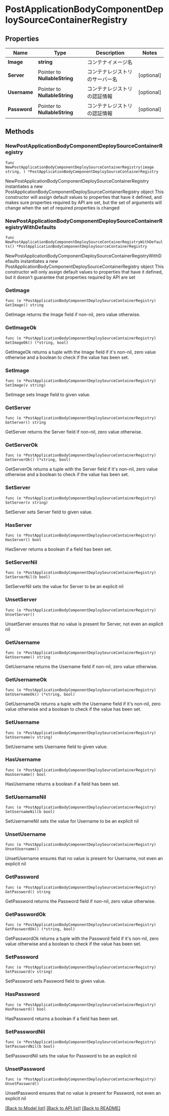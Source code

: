 # PostApplicationBodyComponentDeploySourceContainerRegistry

## Properties

Name | Type | Description | Notes
------------ | ------------- | ------------- | -------------
**Image** | **string** | コンテナイメージ名 | 
**Server** | Pointer to **NullableString** | コンテナレジストリのサーバー名 | [optional] 
**Username** | Pointer to **NullableString** | コンテナレジストリの認証情報 | [optional] 
**Password** | Pointer to **NullableString** | コンテナレジストリの認証情報 | [optional] 

## Methods

### NewPostApplicationBodyComponentDeploySourceContainerRegistry

`func NewPostApplicationBodyComponentDeploySourceContainerRegistry(image string, ) *PostApplicationBodyComponentDeploySourceContainerRegistry`

NewPostApplicationBodyComponentDeploySourceContainerRegistry instantiates a new PostApplicationBodyComponentDeploySourceContainerRegistry object
This constructor will assign default values to properties that have it defined,
and makes sure properties required by API are set, but the set of arguments
will change when the set of required properties is changed

### NewPostApplicationBodyComponentDeploySourceContainerRegistryWithDefaults

`func NewPostApplicationBodyComponentDeploySourceContainerRegistryWithDefaults() *PostApplicationBodyComponentDeploySourceContainerRegistry`

NewPostApplicationBodyComponentDeploySourceContainerRegistryWithDefaults instantiates a new PostApplicationBodyComponentDeploySourceContainerRegistry object
This constructor will only assign default values to properties that have it defined,
but it doesn't guarantee that properties required by API are set

### GetImage

`func (o *PostApplicationBodyComponentDeploySourceContainerRegistry) GetImage() string`

GetImage returns the Image field if non-nil, zero value otherwise.

### GetImageOk

`func (o *PostApplicationBodyComponentDeploySourceContainerRegistry) GetImageOk() (*string, bool)`

GetImageOk returns a tuple with the Image field if it's non-nil, zero value otherwise
and a boolean to check if the value has been set.

### SetImage

`func (o *PostApplicationBodyComponentDeploySourceContainerRegistry) SetImage(v string)`

SetImage sets Image field to given value.


### GetServer

`func (o *PostApplicationBodyComponentDeploySourceContainerRegistry) GetServer() string`

GetServer returns the Server field if non-nil, zero value otherwise.

### GetServerOk

`func (o *PostApplicationBodyComponentDeploySourceContainerRegistry) GetServerOk() (*string, bool)`

GetServerOk returns a tuple with the Server field if it's non-nil, zero value otherwise
and a boolean to check if the value has been set.

### SetServer

`func (o *PostApplicationBodyComponentDeploySourceContainerRegistry) SetServer(v string)`

SetServer sets Server field to given value.

### HasServer

`func (o *PostApplicationBodyComponentDeploySourceContainerRegistry) HasServer() bool`

HasServer returns a boolean if a field has been set.

### SetServerNil

`func (o *PostApplicationBodyComponentDeploySourceContainerRegistry) SetServerNil(b bool)`

 SetServerNil sets the value for Server to be an explicit nil

### UnsetServer
`func (o *PostApplicationBodyComponentDeploySourceContainerRegistry) UnsetServer()`

UnsetServer ensures that no value is present for Server, not even an explicit nil
### GetUsername

`func (o *PostApplicationBodyComponentDeploySourceContainerRegistry) GetUsername() string`

GetUsername returns the Username field if non-nil, zero value otherwise.

### GetUsernameOk

`func (o *PostApplicationBodyComponentDeploySourceContainerRegistry) GetUsernameOk() (*string, bool)`

GetUsernameOk returns a tuple with the Username field if it's non-nil, zero value otherwise
and a boolean to check if the value has been set.

### SetUsername

`func (o *PostApplicationBodyComponentDeploySourceContainerRegistry) SetUsername(v string)`

SetUsername sets Username field to given value.

### HasUsername

`func (o *PostApplicationBodyComponentDeploySourceContainerRegistry) HasUsername() bool`

HasUsername returns a boolean if a field has been set.

### SetUsernameNil

`func (o *PostApplicationBodyComponentDeploySourceContainerRegistry) SetUsernameNil(b bool)`

 SetUsernameNil sets the value for Username to be an explicit nil

### UnsetUsername
`func (o *PostApplicationBodyComponentDeploySourceContainerRegistry) UnsetUsername()`

UnsetUsername ensures that no value is present for Username, not even an explicit nil
### GetPassword

`func (o *PostApplicationBodyComponentDeploySourceContainerRegistry) GetPassword() string`

GetPassword returns the Password field if non-nil, zero value otherwise.

### GetPasswordOk

`func (o *PostApplicationBodyComponentDeploySourceContainerRegistry) GetPasswordOk() (*string, bool)`

GetPasswordOk returns a tuple with the Password field if it's non-nil, zero value otherwise
and a boolean to check if the value has been set.

### SetPassword

`func (o *PostApplicationBodyComponentDeploySourceContainerRegistry) SetPassword(v string)`

SetPassword sets Password field to given value.

### HasPassword

`func (o *PostApplicationBodyComponentDeploySourceContainerRegistry) HasPassword() bool`

HasPassword returns a boolean if a field has been set.

### SetPasswordNil

`func (o *PostApplicationBodyComponentDeploySourceContainerRegistry) SetPasswordNil(b bool)`

 SetPasswordNil sets the value for Password to be an explicit nil

### UnsetPassword
`func (o *PostApplicationBodyComponentDeploySourceContainerRegistry) UnsetPassword()`

UnsetPassword ensures that no value is present for Password, not even an explicit nil

[[Back to Model list]](../README.md#documentation-for-models) [[Back to API list]](../README.md#documentation-for-api-endpoints) [[Back to README]](../README.md)


